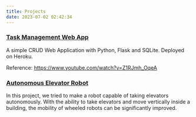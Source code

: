 ```yaml
---
title: Projects
date: 2023-07-02 02:42:34
---
```


### [Task Management Web App](https://flaskcrudapptutorial-kz-67fea61b1f9b.herokuapp.com/)

A simple CRUD Web Application with Python, Flask and SQLite. Deployed on Heroku.

Reference: <https://www.youtube.com/watch?v=Z1RJmh_OqeA>


### [Autonomous Elevator Robot](/Projects/Elevator/)

In this project, we tried to make a robot capable of taking elevators autonomously. With the ability to take elevators and move vertically inside a building, the mobility of wheeled robots can be significantly improved.